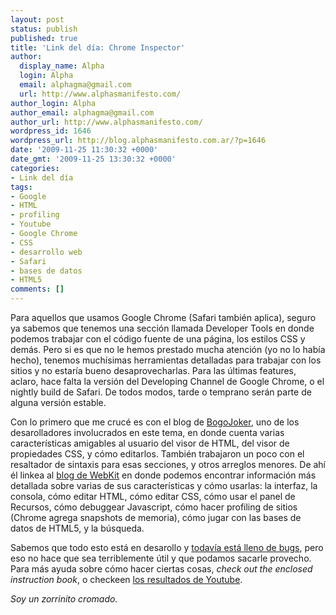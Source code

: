 ```yaml
---
layout: post
status: publish
published: true
title: 'Link del día: Chrome Inspector'
author:
  display_name: Alpha
  login: Alpha
  email: alphagma@gmail.com
  url: http://www.alphasmanifesto.com/
author_login: Alpha
author_email: alphagma@gmail.com
author_url: http://www.alphasmanifesto.com/
wordpress_id: 1646
wordpress_url: http://blog.alphasmanifesto.com.ar/?p=1646
date: '2009-11-25 11:30:32 +0000'
date_gmt: '2009-11-25 13:30:32 +0000'
categories:
- Link del día
tags:
- Google
- HTML
- profiling
- Youtube
- Google Chrome
- CSS
- desarrollo web
- Safari
- bases de datos
- HTML5
comments: []
---
```


Para aquellos que usamos Google Chrome (Safari también aplica), seguro ya sabemos que tenemos una sección llamada Developer Tools en donde podemos trabajar con el código fuente de una página, los estilos CSS y demás. Pero si es que no le hemos prestado mucha atención (yo no lo había hecho), tenemos muchísimas herramientas detalladas para trabajar con los sitios y no estaría bueno desaprovecharlas. Para las últimas features, aclaro, hace falta la versión del Developing Channel de Google Chrome, o el nightly build de Safari. De todos modos, tarde o temprano serán parte de alguna versión estable.

Con lo primero que me crucé es con el blog de [BogoJoker](http://blog.bogojoker.com/2009/10/improving-the-web-inspector/), uno de los desarolladores involucrados en este tema, en donde cuenta varias características amigables al usuario del visor de HTML, del visor de propiedades CSS, y cómo editarlos. También trabajaron un poco con el resaltador de sintaxis para esas secciones, y otros arreglos menores. De ahí él linkea al [blog de WebKit](http://webkit.org/blog/197/web-inspector-redesign/) en donde podemos encontrar información más detallada sobre varias de sus características y cómo usarlas: la interfaz, la consola, cómo editar HTML, cómo editar CSS, cómo usar el panel de Recursos, cómo debuggear Javascript, cómo hacer profiling de sitios (Chrome agrega snapshots de memoria), cómo jugar con las bases de datos de HTML5, y la búsqueda.

Sabemos que todo esto está en desarollo y [todavía está lleno de bugs](http://code.google.com/p/chromium/issues/list?q=area%3DDevTools), pero eso no hace que sea terriblemente útil y que podamos sacarle provecho. Para más ayuda sobre cómo hacer ciertas cosas, _check out the enclosed instruction book_, o checkeen [los resultados de Youtube](http://www.youtube.com/results?search_query=chrome+developer+tools).

_Soy un zorrinito cromado._
